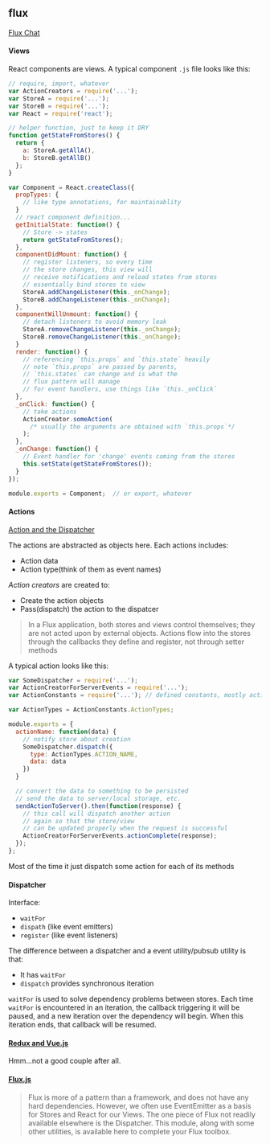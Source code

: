## flux

[Flux Chat](https://github.com/facebook/flux/blob/master/examples/flux-chat)

#### Views

React components are views. A typical component `.js` file looks like this:

```javascript
// require, import, whatever
var ActionCreators = require('...');
var StoreA = require('...');
var StoreB = require('...');
var React = require('react');

// helper function, just to keep it DRY
function getStateFromStores() {
  return {
    a: StoreA.getAllA(),
    b: StoreB.getAllB()
  };
}

var Component = React.createClass({
  propTypes: {
    // like type annotations, for maintainablity
  }
  // react component definition...
  getInitialState: function() {
    // Store -> states
    return getStateFromStores();
  },
  componentDidMount: function() {
    // register listeners, so every time
    // the store changes, this view will
    // receive notifications and reload states from stores
    // essentially bind stores to view
    StoreA.addChangeListener(this._onChange);
    StoreB.addChangeListener(this._onChange);
  },
  componentWillUnmount: function() {
    // detach listeners to avoid memory leak
    StoreA.removeChangeListener(this._onChange);
    StoreB.removeChangeListener(this._onChange);
  }
  render: function() {
    // referencing `this.props` and `this.state` heavily
    // note `this.props` are passed by parents,
    // `this.states` can change and is what the
    // flux pattern will manage
    // for event handlers, use things like `this._onClick`
  },
  _onClick: function() {
    // take actions
    ActionCreator.someAction(
      /* usually the arguments are obtained with `this.props`*/
    );
  },
  _onChange: function() {
    // Event handler for 'change' events coming from the stores
    this.setState(getStateFromStores());
  }
});

module.exports = Component;  // or export, whatever
```

#### Actions

[Action and the Dispatcher](https://facebook.github.io/flux/docs/actions-and-the-dispatcher.html)

The actions are abstracted as objects here. Each actions includes:

* Action data
* Action type(think of them as event names)

*Action creators* are created to:

* Create the action objects
* Pass(dispatch) the action to the dispatcer

> In a Flux application, both stores and views control themselves; they are not acted upon by external objects. Actions flow into the stores through the callbacks they define and register, not through setter methods

A typical action looks like this:

```javascript
var SomeDispatcher = require('...');
var ActionCreatorForServerEvents = require('...');
var ActionConstants = require('...'); // defined constants, mostly action types

var ActionTypes = ActionConstants.ActionTypes;

module.exports = {
  actionName: function(data) {
    // notify store about creation
    SomeDispatcher.dispatch({
      type: ActionTypes.ACTION_NAME,
      data: data
    })
  }

  // convert the data to something to be persisted
  // send the data to server/local storage, etc.
  sendActionToServer().then(function(response) {
    // this call will dispatch another action
    // again so that the store/view
    // can be updated properly when the request is successful
    ActionCreatorForServerEvents.actionComplete(response);
  });
};
```

Most of the time it just dispatch some action for each of its methods

#### Dispatcher

Interface:

* `waitFor`
* `dispath` (like event emitters)
* `register` (like event listeners)

The difference between a dispatcher and a event utility/pubsub utility is that:

* It has `waitFor`
* `dispatch` provides synchronous iteration

`waitFor` is used to solve dependency problems between stores. Each time `waitFor` is encountered in an iteration, the callback triggering it will be paused, and a new iteration over the dependency will begin. When this iteration ends, that callback will be resumed.

#### [Redux and Vue.js](https://github.com/vuejs/Discussion/issues/362)

Hmm...not a good couple after all.

#### [Flux.js](https://github.com/vuejs/Discussion/issues/362)

> Flux is more of a pattern than a framework, and does not have any hard dependencies. However, we often use EventEmitter as a basis for Stores and React for our Views. The one piece of Flux not readily available elsewhere is the Dispatcher. This module, along with some other utilities, is available here to complete your Flux toolbox.

